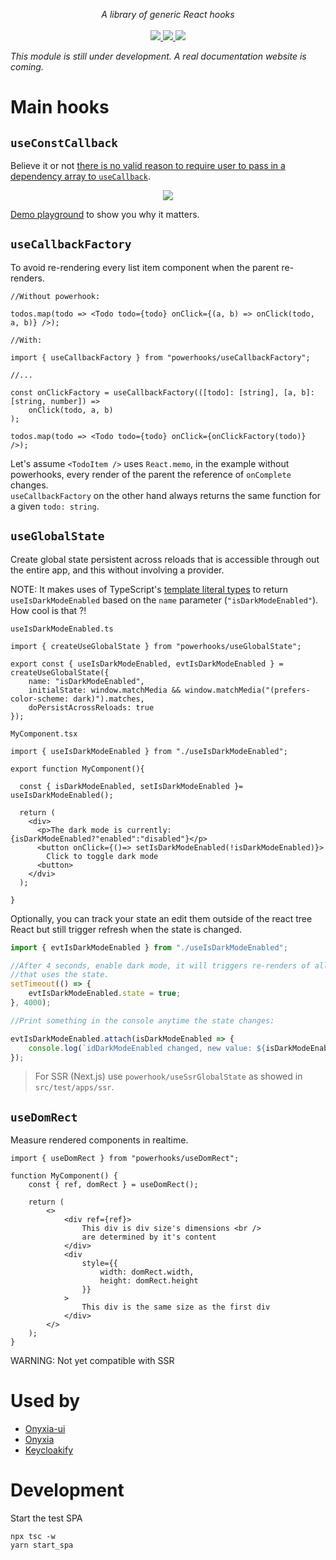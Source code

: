 <p align="center">
    <i>A library of generic React hooks</i>
    <br>
    <br>
    <a href="https://github.com/garronej/powerhooks/actions">
      <img src="https://github.com/garronej/powerhooks/workflows/ci/badge.svg?branch=master">
    </a>
    <a href="https://www.npmjs.com/package/powerhooks">
      <img src="https://img.shields.io/npm/dw/powerhooks">
    </a>
    <a href="https://github.com/garronej/powerhooks/blob/main/LICENSE">
      <img src="https://img.shields.io/npm/l/powerhooks">
    </a>
</p>
<!--
<p align="center">
  <a href="https://www.powerhooks.dev">Home</a>
  -
  <a href="https://docs.powerhooks.dev">Documentation</a>
</p>
-->

<i>This module is still under development. A real documentation website is coming.</i>

# Main hooks

## `useConstCallback`

Believe it or not [there is no valid reason to require user to pass in a dependency
array to `useCallback`](https://stackoverflow.com/questions/65890278/why-cant-usecallback-always-return-the-same-ref).

<p align="center">
  <img src="https://www.powerhooks.dev/static/media/useConstCallback.07317f8f.png">
</p>

[Demo playground](https://stackblitz.com/edit/react-ts-fyrwng?file=index.tsx) to show you why it matters.

## `useCallbackFactory`

To avoid re-rendering every list item component when the parent re-renders.

```tsx
//Without powerhook:

todos.map(todo => <Todo todo={todo} onClick={(a, b) => onClick(todo, a, b)} />);

//With:

import { useCallbackFactory } from "powerhooks/useCallbackFactory";

//...

const onClickFactory = useCallbackFactory(([todo]: [string], [a, b]: [string, number]) =>
    onClick(todo, a, b)
);

todos.map(todo => <Todo todo={todo} onClick={onClickFactory(todo)} />);
```

Let's assume `<TodoItem />` uses `React.memo`, in the example without powerhooks,
every render of the parent the reference of `onComplete` changes.  
`useCallbackFactory` on the other hand always returns the same function for a given `todo: string`.

## `useGlobalState`

Create global state persistent across reloads that is accessible through out the entire app, and this without involving a provider.

NOTE: It makes uses of TypeScript's [template literal types](https://www.typescriptlang.org/docs/handbook/release-notes/typescript-4-1.html#template-literal-types) to return
`useIsDarkModeEnabled` based on the `name` parameter (`"isDarkModeEnabled"`).  
How cool is that ?!

`useIsDarkModeEnabled.ts`

```tsx
import { createUseGlobalState } from "powerhooks/useGlobalState";

export const { useIsDarkModeEnabled, evtIsDarkModeEnabled } = createUseGlobalState({
    name: "isDarkModeEnabled",
    initialState: window.matchMedia && window.matchMedia("(prefers-color-scheme: dark)").matches,
    doPersistAcrossReloads: true
});
```

`MyComponent.tsx`

```tsx
import { useIsDarkModeEnabled } from "./useIsDarkModeEnabled";

export function MyComponent(){

  const { isDarkModeEnabled, setIsDarkModeEnabled }= useIsDarkModeEnabled();

  return (
    <div>
      <p>The dark mode is currently: {isDarkModeEnabled?"enabled":"disabled"}</p>
      <button onClick={()=> setIsDarkModeEnabled(!isDarkModeEnabled)}>
        Click to toggle dark mode
      <button>
    </dvi>
  );

}
```

Optionally, you can track your state an edit them outside of the react tree React
but still trigger refresh when the state is changed.

```ts
import { evtIsDarkModeEnabled } from "./useIsDarkModeEnabled";

//After 4 seconds, enable dark mode, it will triggers re-renders of all the components
//that uses the state.
setTimeout(() => {
    evtIsDarkModeEnabled.state = true;
}, 4000);

//Print something in the console anytime the state changes:

evtIsDarkModeEnabled.attach(isDarkModeEnabled => {
    console.log(`idDarkModeEnabled changed, new value: ${isDarkModeEnabled}`);
});
```

> For SSR (Next.js) use `powerhook/useSsrGlobalState` as showed in `src/test/apps/ssr`.

## `useDomRect`

Measure rendered components in realtime.

```tsx
import { useDomRect } from "powerhooks/useDomRect";

function MyComponent() {
    const { ref, domRect } = useDomRect();

    return (
        <>
            <div ref={ref}>
                This div is div size's dimensions <br />
                are determined by it's content
            </div>
            <div
                style={{
                    width: domRect.width,
                    height: domRect.height
                }}
            >
                This div is the same size as the first div
            </div>
        </>
    );
}
```

WARNING: Not yet compatible with SSR

# Used by

-   [Onyxia-ui](https://github.com/InseeFrLab/onyxia-ui)
-   [Onyxia](https://github.com/InseeFrLab/onyxia-web)
-   [Keycloakify](https://github.com/InseeFrLab/keycloakify)

# Development

Start the test SPA

```
npx tsc -w
yarn start_spa
```
